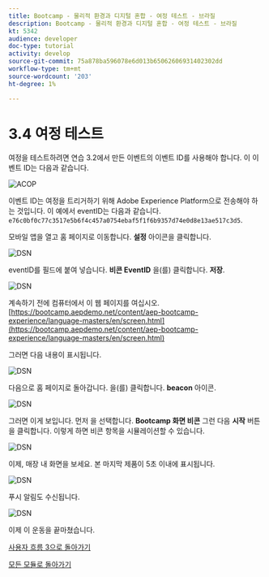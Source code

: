 ```yaml
---
title: Bootcamp - 물리적 환경과 디지털 혼합 - 여정 테스트 - 브라질
description: Bootcamp - 물리적 환경과 디지털 혼합 - 여정 테스트 - 브라질
kt: 5342
audience: developer
doc-type: tutorial
activity: develop
source-git-commit: 75a878ba596078e6d013b65062606931402302dd
workflow-type: tm+mt
source-wordcount: '203'
ht-degree: 1%

---
```


# 3.4 여정 테스트

여정을 테스트하려면 연습 3.2에서 만든 이벤트의 이벤트 ID를 사용해야 합니다. 이 이벤트 ID는 다음과 같습니다.

![ACOP](./images/payloadeventID.png)

이벤트 ID는 여정을 트리거하기 위해 Adobe Experience Platform으로 전송해야 하는 것입니다. 이 예에서 eventID는 다음과 같습니다.
`e76c0bf0c77c3517e5b6f4c457a0754ebaf5f1f6b9357d74e0d8e13ae517c3d5`.

모바일 앱을 열고 홈 페이지로 이동합니다. **설정** 아이콘을 클릭합니다.

![DSN](./images/appsett.png)

eventID를 필드에 붙여 넣습니다. **비콘 EventID** 을(를) 클릭합니다. **저장**.

![DSN](./images/beacon1.png)

계속하기 전에 컴퓨터에서 이 웹 페이지를 여십시오. [https://bootcamp.aepdemo.net/content/aep-bootcamp-experience/language-masters/en/screen.html](https://bootcamp.aepdemo.net/content/aep-bootcamp-experience/language-masters/en/screen.html)

그러면 다음 내용이 표시됩니다.

![DSN](./images/screen1.png)

다음으로 홈 페이지로 돌아갑니다. 을(를) 클릭합니다. **beacon** 아이콘.

![DSN](./images/app23.png)

그러면 이게 보입니다. 먼저 을 선택합니다. **Bootcamp 화면 비콘** 그런 다음 **시작** 버튼을 클릭합니다. 이렇게 하면 비콘 항목을 시뮬레이션할 수 있습니다.

![DSN](./images/app21.png)

이제, 매장 내 화면을 보세요. 본 마지막 제품이 5초 이내에 표시됩니다.

![DSN](./images/beacon3.png)

푸시 알림도 수신됩니다.

![DSN](./images/beacon2.png)

이제 이 운동을 끝마쳤습니다.

[사용자 흐름 3으로 돌아가기](./uc3.md)

[모든 모듈로 돌아가기](../../overview.md)
